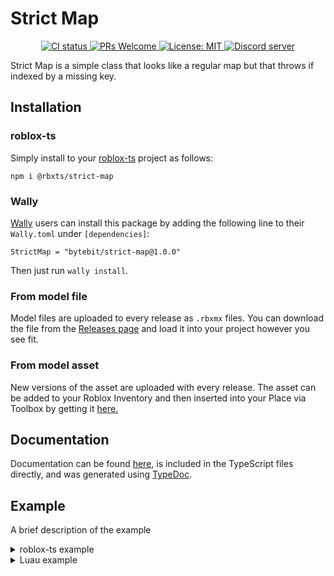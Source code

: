 # Strict Map
<p align="center">
  <a href="https://github.com/Bytebit-Org/roblox-StrictMap/actions">
      <img src="https://github.com/Bytebit-Org/roblox-StrictMap/workflows/CI/badge.svg" alt="CI status" />
  </a>
  <a href="http://makeapullrequest.com">
    <img src="https://img.shields.io/badge/PRs-welcome-blue.svg" alt="PRs Welcome" />
  </a>
  <a href="https://opensource.org/licenses/MIT">
    <img src="https://img.shields.io/badge/License-MIT-blue.svg" alt="License: MIT" />
  </a>
  <a href="https://discord.gg/QEz3v8y">
    <img src="https://img.shields.io/badge/discord-join-7289DA.svg?logo=discord&longCache=true&style=flat" alt="Discord server" />
  </a>
</p>

Strict Map is a simple class that looks like a regular map but that throws if indexed by a missing key.

## Installation
### roblox-ts
Simply install to your [roblox-ts](https://roblox-ts.com/) project as follows:
```
npm i @rbxts/strict-map
```

### Wally
[Wally](https://github.com/UpliftGames/wally/) users can install this package by adding the following line to their `Wally.toml` under `[dependencies]`:
```
StrictMap = "bytebit/strict-map@1.0.0"
```

Then just run `wally install`.

### From model file
Model files are uploaded to every release as `.rbxmx` files. You can download the file from the [Releases page](https://github.com/Bytebit-Org/roblox-StrictMap/releases) and load it into your project however you see fit.

### From model asset
New versions of the asset are uploaded with every release. The asset can be added to your Roblox Inventory and then inserted into your Place via Toolbox by getting it [here.](https://www.roblox.com/library/1234567890/Strict-Map-Package)

## Documentation
Documentation can be found [here](https://github.com/Bytebit-Org/roblox-StrictMap/tree/master/docs), is included in the TypeScript files directly, and was generated using [TypeDoc](https://typedoc.org/).

## Example
A brief description of the example

<details>
  <summary>roblox-ts example</summary>

  ```ts
  import { PackageClass, packageFunction } from "@rbxts/strict-map";

  export class PackageConsumer {
  }
  ```
</details>

<details>
  <summary>Luau example</summary>

  ```lua
  local PackageClass = require(path.to.modules["strict-map"]).PackageClass
  local packageFunction = require(path.to.modules["strict-map"]).packageFunction

  local PackageConsumer = {}
  PackageConsumer.__index = PackageConsumer

  function new()
    local self = {}
    setmetatable(self, PackageConsumer)

    return self
  end
  
  return {
    new = new
  }
  ```
</details>
